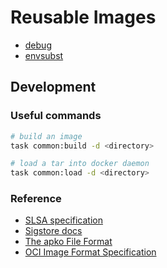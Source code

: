 # Reusable Images

- [debug](./images/debug)
- [envsubst](./images/envsubst)

## Development

### Useful commands

```bash
# build an image
task common:build -d <directory>

# load a tar into docker daemon
task common:load -d <directory>
```

### Reference

- [SLSA specification](https://slsa.dev)
- [Sigstore docs](https://docs.sigstore.dev)
- [The apko File Format](https://github.com/chainguard-dev/apko/blob/f9d2fa482716570642219f000fe090d3c46c67e6/docs/apko_file.md)
- [OCI Image Format Specification](https://github.com/opencontainers/image-spec/blob/6a983fd8be10f63063ce6452be099cd6e20fb36b/README.md)
